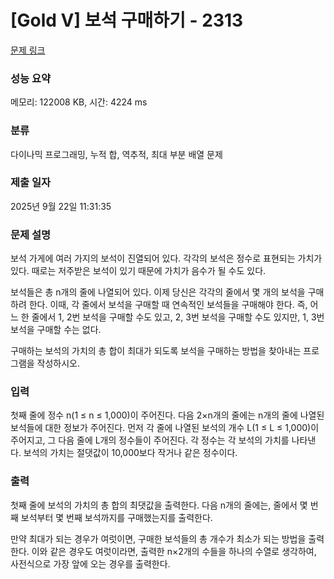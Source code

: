 # [Gold V] 보석 구매하기 - 2313 

[문제 링크](https://www.acmicpc.net/problem/2313) 

### 성능 요약

메모리: 122008 KB, 시간: 4224 ms

### 분류

다이나믹 프로그래밍, 누적 합, 역추적, 최대 부분 배열 문제

### 제출 일자

2025년 9월 22일 11:31:35

### 문제 설명

<p>보석 가게에 여러 가지의 보석이 진열되어 있다. 각각의 보석은 정수로 표현되는 가치가 있다. 때로는 저주받은 보석이 있기 때문에 가치가 음수가 될 수도 있다.</p>

<p>보석들은 총 n개의 줄에 나열되어 있다. 이제 당신은 각각의 줄에서 몇 개의 보석을 구매하려 한다. 이때, 각 줄에서 보석을 구매할 때 연속적인 보석들을 구매해야 한다. 즉, 어느 한 줄에서 1, 2번 보석을 구매할 수도 있고, 2, 3번 보석을 구매할 수도 있지만, 1, 3번 보석을 구매할 수는 없다.</p>

<p>구매하는 보석의 가치의 총 합이 최대가 되도록 보석을 구매하는 방법을 찾아내는 프로그램을 작성하시오.</p>

### 입력 

 <p>첫째 줄에 정수 n(1 ≤ n ≤ 1,000)이 주어진다. 다음 2×n개의 줄에는 n개의 줄에 나열된 보석들에 대한 정보가 주어진다. 먼저 각 줄에 나열된 보석의 개수 L(1 ≤ L ≤ 1,000)이 주어지고, 그 다음 줄에 L개의 정수들이 주어진다. 각 정수는 각 보석의 가치를 나타낸다. 보석의 가치는 절댓값이 10,000보다 작거나 같은 정수이다.</p>

### 출력 

 <p>첫째 줄에 보석의 가치의 총 합의 최댓값을 출력한다. 다음 n개의 줄에는, 줄에서 몇 번째 보석부터 몇 번째 보석까지를 구매했는지를 출력한다.</p>

<p>만약 최대가 되는 경우가 여럿이면, 구매한 보석들의 총 개수가 최소가 되는 방법을 출력한다. 이와 같은 경우도 여럿이라면, 출력한 n×2개의 수들을 하나의 수열로 생각하여, 사전식으로 가장 앞에 오는 경우를 출력한다.</p>


